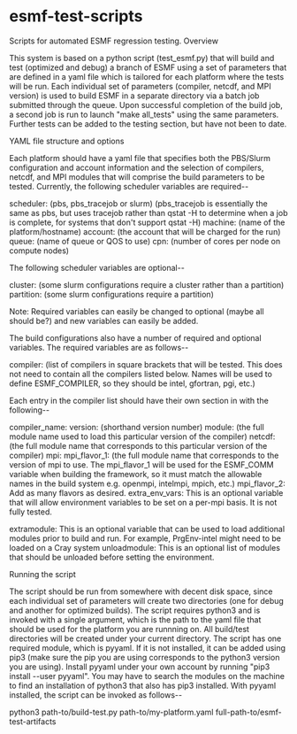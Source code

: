 # esmf-test-scripts

Scripts for automated ESMF regression testing.
Overview

This system is based on a python script (test_esmf.py) that will build and test (optimized and debug) a branch of ESMF using a set of parameters 
that are defined in a yaml file which is tailored for each platform where the tests will be run. Each individual set of parameters (compiler, 
netcdf, and MPI version) is used to build ESMF in a separate directory via a batch job submitted through the queue. Upon successful completion of 
the build job, a second job is run to launch "make all_tests" using the same parameters. Further tests can be added to the testing section, but 
have not been to date.

YAML file structure and options

Each platform should have a yaml file that specifies both the PBS/Slurm configuration and account information and the selection of compilers,
netcdf, and MPI modules that will comprise the build parameters to be tested. Currently, the following scheduler variables are required--

scheduler: (pbs, pbs_tracejob or slurm)
    (pbs_tracejob is essentially the same as pbs, but uses tracejob rather than qstat -H to determine when a job is complete, for systems that don't support qstat -H)
machine: (name of the platform/hostname)
account: (the account that will be charged for the run)
queue: (name of queue or QOS to use)
cpn: (number of cores per node on compute nodes)

The following scheduler variables are optional--

cluster: (some slurm configurations require a cluster rather than a partition)
partition: (some slurm configurations require a partition)

Note: Required variables can easily be changed to optional (maybe all should be?) and new variables can easily be added.

The build configurations also have a number of required and optional variables. The required variables are as follows--

compiler: (list of compilers in square brackets that will be tested. This does not need to contain all the compilers listed below. Names will be used to 
           define ESMF_COMPILER, so they should be intel, gfortran, pgi, etc.)

Each entry in the compiler list should have their own section in with the following--

compiler_name:
  version: (shorthand version number)
    module: (the full module name used to load this particular version of the compiler)
    netcdf: (the full module name that corresponds to this particular version of the compiler)
    mpi: 
      mpi_flavor_1: (the full module name that corresponds to the version of mpi to use. The mpi_flavor_1 will be used for the ESMF_COMM variable
                     when building the framework, so it must match the allowable names in the build system e.g. openmpi, intelmpi, mpich, etc.)
      mpi_flavor_2: Add as many flavors as desired.
    extra_env_vars: This is an optional variable that will allow environment variables to be set on a per-mpi basis. It is not fully tested.

  extramodule: This is an optional variable that can be used to load additional modules prior to build and run. For example, PrgEnv-intel might need 
               to be loaded on a Cray system
  unloadmodule: This is an optional list of modules that should be unloaded before setting the environment. 
  

Running the script

The script should be run from somewhere with decent disk space, since each individual set of parameters will create two directories (one for
debug and another for optimized builds). The script requires python3 and is invoked with a single argument, which is the path to the 
yaml file that should be used for the platform you are runnning on. All build/test directories will be created under your current directory.
The script has one required module, which is pyyaml. If it is not installed, it can be added using pip3 (make sure the pip you are using 
corresponds to the python3 version you are using). Install pyyaml under your own account by running "pip3 install --user pyyaml". You may 
have to search the modules on the machine to find an installation of python3 that also has pip3 installed. With pyyaml installed, the script
can be invoked as follows--

python3 path-to/build-test.py path-to/my-platform.yaml full-path-to/esmf-test-artifacts 

